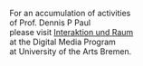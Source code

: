 For an accumulation of activities    
of Prof. Dennis P Paul    
please visit [Interaktion und Raum](https://dennisppaul.github.io/interaktion-und-raum)    
at the Digital Media Program    
at University of the Arts Bremen.
